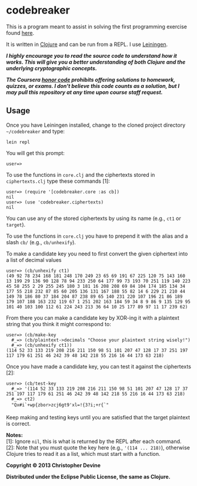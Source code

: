 # codebreaker

This is a program meant to assist in solving the first programming exercise found [here](https://class.coursera.org/crypto-007/class/index).

It is written in [Clojure](http://clojure.org/) and can be run from a REPL. I use [Leiningen](https://github.com/technomancy/leiningen).

***I highly encourage you to read the source code to understand how it works. This will give you a better understanding of both Clojure and the underlying cryptographic concepts.***

***The Coursera [honor code](https://www.coursera.org/about/honorcode) prohibits offering solutions to homework, quizzes, or exams. I don't believe this code counts as a solution, but I may pull this repository at any time upon course staff request.***

## Usage

Once you have Leiningen installed, change to the cloned project directory `~/codebreaker` and type:
    
    lein repl

You will get this prompt:

    user=>

To use the functions in `core.clj` and the ciphertexts stored in `ciphertexts.clj` type these commands [1]:

    user=> (require '[codebreaker.core :as cb])
    nil
    user=> (use 'codebreaker.ciphertexts)
    nil

You can use any of the stored ciphertexts by using its name (e.g., `ct1` or `target`). 

To use the functions in `core.clj` you have to prepend it with the alias and a slash `cb/` (e.g., `cb/unhexify`).

To make a candidate key you need to first convert the given ciphertext into a list of decimal values

    user=> (cb/unhexify ct1)
    (49 92 78 234 168 181 248 170 249 23 65 69 191 67 225 120 75 143 160 13 199 29 136 90 128 78 94 233 250 64 177 99 73 193 70 251 119 140 223 45 58 255 2 29 255 245 180 3 181 16 208 208 69 84 104 174 185 134 34 177 55 218 232 87 85 60 205 136 131 167 188 55 82 14 6 229 21 210 44 149 78 186 80 37 184 204 87 238 89 65 140 231 220 107 196 21 86 189 179 107 188 163 232 119 67 1 251 202 163 184 59 34 8 9 86 9 135 129 95 101 40 103 100 112 61 224 243 213 36 64 10 25 177 89 97 11 17 239 62)

From there you can make a candidate key by XOR-ing it with a plaintext string that you think it might correspond to:

    user=> (cb/make-key
      #_=> (cb/plaintext->decimals "Choose your plaintext string wisely!")
      #_=> (cb/unhexify ct1))
    (114 52 33 133 219 208 216 211 150 98 51 101 207 47 128 17 37 251 197 117 179 61 251 46 242 39 48 142 218 55 216 16 44 173 63 218)

Once you have made a candidate key, you can test it against the ciphertexts [2]:

    user=> (cb/test-key
      #_=> '(114 52 33 133 219 208 216 211 150 98 51 101 207 47 128 17 37 251 197 117 179 61 251 46 242 39 48 142 218 55 216 16 44 173 63 218)
      #_=> ct2)
      "Qx#i`+wp{zbor>zcj6gt9'xl=!{3?i;+r{`"

Keep making and testing keys until you are satisfied that the target plaintext is correct.

**Notes:**  
[1]: Ignore `nil`, this is what is returned by the REPL after each command.  
[2]: Note that you must quote the key here (e.g., `'(114 ... 218)`), otherwise Clojure tries to read it as a list, which must start with a function.

**Copyright © 2013 Christopher Devine**

**Distributed under the Eclipse Public License, the same as Clojure.**